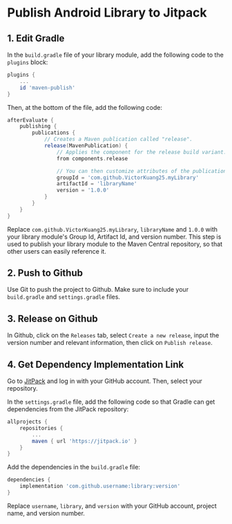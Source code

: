 # Publish Android Library to Jitpack


## 1. Edit Gradle

In the `build.gradle` file of your library module, add the following code to the `plugins` block:

```gradle
plugins {
    ...
    id 'maven-publish'
}
```

Then, at the bottom of the file, add the following code:

```gradle
afterEvaluate {
    publishing {
        publications {
            // Creates a Maven publication called "release".
            release(MavenPublication) {
                // Applies the component for the release build variant.
                from components.release

                // You can then customize attributes of the publication as shown below.
                groupId = 'com.github.VictorKuang25.myLibrary'
                artifactId = 'libraryName'
                version = '1.0.0'
            }
        }
    }
}
```

Replace `com.github.VictorKuang25.myLibrary`, `libraryName` and `1.0.0` with your library module's Group Id, Artifact Id, and version number. This step is used to publish your library module to the Maven Central repository, so that other users can easily reference it.

## 2. Push to Github

Use Git to push the project to Github. Make sure to include your `build.gradle` and `settings.gradle` files.

## 3. Release on Github

In Github, click on the `Releases` tab, select `Create a new release`, input the version number and relevant information, then click on `Publish release`.



## 4. Get Dependency Implementation Link

Go to [JitPack](https://jitpack.io/) and log in with your GitHub account. Then, select your repository.

In the `settings.gradle` file, add the following code so that Gradle can get dependencies from the JitPack repository:

```gradle
allprojects {
    repositories {
        ...
        maven { url 'https://jitpack.io' }
    }
}
```

Add the dependencies in the `build.gradle` file:

```gradle
dependencies {
    implementation 'com.github.username:library:version'
}
```

Replace `username`, `library`, and `version` with your GitHub account, project name, and version number.

